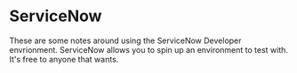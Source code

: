 # ServiceNow

These are some notes around using the ServiceNow Developer envrionment.
ServiceNow allows you to spin up an environment to test with. 
It's free to anyone that wants.

